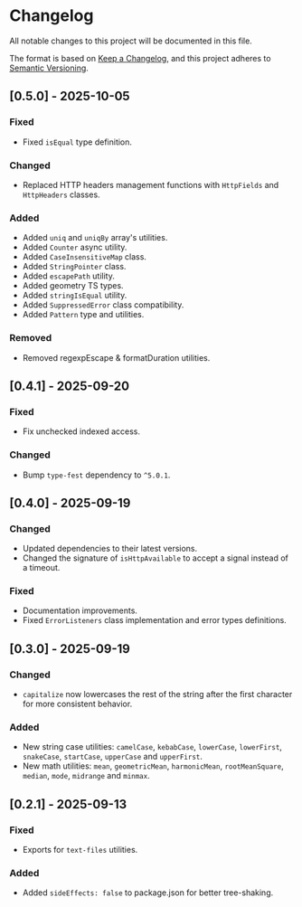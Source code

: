 # Changelog

All notable changes to this project will be documented in this file.

The format is based on [Keep a Changelog](https://keepachangelog.com/en/1.0.0/), and this project adheres to [Semantic Versioning](https://semver.org/spec/v2.0.0.html).

## [0.5.0] - 2025-10-05

### Fixed

- Fixed `isEqual` type definition.

### Changed

- Replaced HTTP headers management functions with `HttpFields` and `HttpHeaders` classes.

### Added

- Added `uniq` and `uniqBy` array's utilities.
- Added `Counter` async utility.
- Added `CaseInsensitiveMap` class.
- Added `StringPointer` class.
- Added `escapePath` utility.
- Added geometry TS types.
- Added `stringIsEqual` utility.
- Added `SuppressedError` class compatibility.
- Added `Pattern` type and utilities.

### Removed

- Removed regexpEscape & formatDuration utilities.

## [0.4.1] - 2025-09-20

### Fixed

- Fix unchecked indexed access.

### Changed

- Bump `type-fest` dependency to `^5.0.1`.

## [0.4.0] - 2025-09-19

### Changed

- Updated dependencies to their latest versions.
- Changed the signature of `isHttpAvailable` to accept a signal instead of a timeout.

### Fixed

- Documentation improvements.
- Fixed `ErrorListeners` class implementation and error types definitions.

## [0.3.0] - 2025-09-19

### Changed

- `capitalize` now lowercases the rest of the string after the first character for more consistent behavior.

### Added

- New string case utilities: `camelCase`, `kebabCase`, `lowerCase`, `lowerFirst`, `snakeCase`, `startCase`, `upperCase` and `upperFirst`.
- New math utilities: `mean`, `geometricMean`, `harmonicMean`, `rootMeanSquare`, `median`, `mode`, `midrange` and `minmax`.

## [0.2.1] - 2025-09-13

### Fixed

- Exports for `text-files` utilities.

### Added

- Added `sideEffects: false` to package.json for better tree-shaking.
